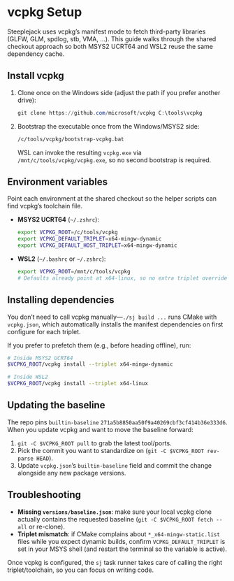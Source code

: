 # vcpkg Setup

Steeplejack uses vcpkg’s manifest mode to fetch third-party libraries (GLFW, GLM, spdlog, stb, VMA, …). This guide walks through the shared checkout approach so both MSYS2 UCRT64 and WSL2 reuse the same dependency cache.

## Install vcpkg

1. Clone once on the Windows side (adjust the path if you prefer another drive):

   ```powershell
   git clone https://github.com/microsoft/vcpkg C:\tools\vcpkg
   ```

2. Bootstrap the executable once from the Windows/MSYS2 side:

   ```bash
   /c/tools/vcpkg/bootstrap-vcpkg.bat
   ```

   WSL can invoke the resulting `vcpkg.exe` via `/mnt/c/tools/vcpkg/vcpkg.exe`, so no second bootstrap is required.

## Environment variables

Point each environment at the shared checkout so the helper scripts can find vcpkg’s toolchain file.

- **MSYS2 UCRT64** (`~/.zshrc`):

  ```bash
  export VCPKG_ROOT=/c/tools/vcpkg
  export VCPKG_DEFAULT_TRIPLET=x64-mingw-dynamic
  export VCPKG_DEFAULT_HOST_TRIPLET=x64-mingw-dynamic
  ```

- **WSL2** (`~/.bashrc` or `~/.zshrc`):

  ```bash
  export VCPKG_ROOT=/mnt/c/tools/vcpkg
  # Defaults already point at x64-linux, so no extra triplet overrides needed.
  ```

## Installing dependencies

You don’t need to call vcpkg manually—`./sj build ...` runs CMake with `vcpkg.json`, which automatically installs the manifest dependencies on first configure for each triplet.

If you prefer to prefetch them (e.g., before heading offline), run:

```bash
# Inside MSYS2 UCRT64
$VCPKG_ROOT/vcpkg install --triplet x64-mingw-dynamic

# Inside WSL2
$VCPKG_ROOT/vcpkg install --triplet x64-linux
```

## Updating the baseline

The repo pins `builtin-baseline` `271a5b8850aa50f9a40269cbf3cf414b36e333d6`. When you update vcpkg and want to move the baseline forward:

1. `git -C $VCPKG_ROOT pull` to grab the latest tool/ports.
2. Pick the commit you want to standardize on (`git -C $VCPKG_ROOT rev-parse HEAD`).
3. Update `vcpkg.json`’s `builtin-baseline` field and commit the change alongside any new package versions.

## Troubleshooting

- **Missing `versions/baseline.json`**: make sure your local vcpkg clone actually contains the requested baseline (`git -C $VCPKG_ROOT fetch --all` or re-clone).
- **Triplet mismatch**: if CMake complains about `*_x64-mingw-static.list` files while you expect dynamic builds, confirm `VCPKG_DEFAULT_TRIPLET` is set in your MSYS shell (and restart the terminal so the variable is active).

Once vcpkg is configured, the `sj` task runner takes care of calling the right triplet/toolchain, so you can focus on writing code.
